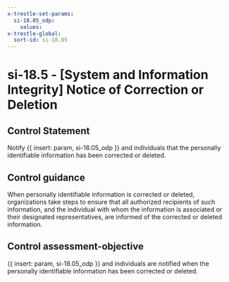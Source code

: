 ```yaml
---
x-trestle-set-params:
  si-18.05_odp:
    values:
x-trestle-global:
  sort-id: si-18.05
---
```


# si-18.5 - \[System and Information Integrity\] Notice of Correction or Deletion

## Control Statement

Notify {{ insert: param, si-18.05_odp }} and individuals that the personally identifiable information has been corrected or deleted.

## Control guidance

When personally identifiable information is corrected or deleted, organizations take steps to ensure that all authorized recipients of such information, and the individual with whom the information is associated or their designated representatives, are informed of the corrected or deleted information.

## Control assessment-objective

{{ insert: param, si-18.05_odp }} and individuals are notified when the personally identifiable information has been corrected or deleted.
